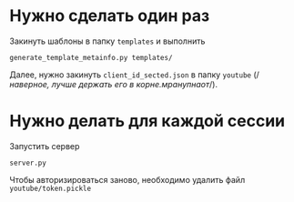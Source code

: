 # Нужно сделать один раз

Закинуть шаблоны в папку `templates` и выполнить

```
generate_template_metainfo.py templates/
```

Далее, нужно закинуть `client_id_sected.json` в папку `youtube` (/*наверное, лучше держать его в корне.мранупнаот*/).

# Нужно делать для каждой сессии

Запустить сервер

```
server.py
```

Чтобы авторизироваться заново, необходимо удалить файл `youtube/token.pickle`